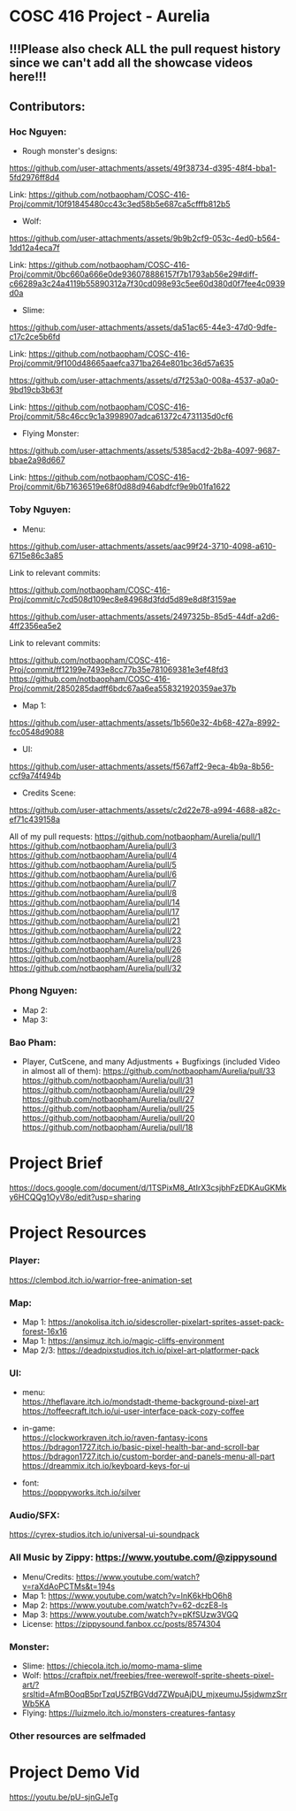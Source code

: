 # COSC 416 Project - Aurelia

## !!!Please also check ALL the pull request history since we can't add all the showcase videos here!!!
## Contributors: 

### Hoc Nguyen:
- Rough monster's designs:

https://github.com/user-attachments/assets/49f38734-d395-48f4-bba1-5fd2976ff8d4
  
Link: https://github.com/notbaopham/COSC-416-Proj/commit/10f91845480cc43c3ed58b5e687ca5cfffb812b5

- Wolf:

https://github.com/user-attachments/assets/9b9b2cf9-053c-4ed0-b564-1dd12a4eca7f

Link: https://github.com/notbaopham/COSC-416-Proj/commit/0bc660a666e0de936078886157f7b1793ab56e29#diff-c66289a3c24a4119b55890312a7f30cd098e93c5ee60d380d0f7fee4c0939d0a

- Slime:

https://github.com/user-attachments/assets/da51ac65-44e3-47d0-9dfe-c17c2ce5b6fd

Link: https://github.com/notbaopham/COSC-416-Proj/commit/9f100d48665aaefca371ba264e801bc36d57a635

https://github.com/user-attachments/assets/d7f253a0-008a-4537-a0a0-9bd19cb3b63f

Link: https://github.com/notbaopham/COSC-416-Proj/commit/58c46cc9c1a3998907adca61372c4731135d0cf6

- Flying Monster:

https://github.com/user-attachments/assets/5385acd2-2b8a-4097-9687-bbae2a98d667

Link: https://github.com/notbaopham/COSC-416-Proj/commit/6b71636519e68f0d88d946abdfcf9e9b01fa1622


### Toby Nguyen:
- Menu:
  

https://github.com/user-attachments/assets/aac99f24-3710-4098-a610-6715e86c3a85

Link to relevant commits:

https://github.com/notbaopham/COSC-416-Proj/commit/c7cd508d109ec8e84968d3fdd5d89e8d8f3159ae




https://github.com/user-attachments/assets/2497325b-85d5-44df-a2d6-4ff2356ea5e2



    
Link to relevant commits:

https://github.com/notbaopham/COSC-416-Proj/commit/ff12199e7493e8cc77b35e781069381e3ef48fd3
https://github.com/notbaopham/COSC-416-Proj/commit/2850285dadff6bdc67aa6ea558321920359ae37b

- Map 1:

  

https://github.com/user-attachments/assets/1b560e32-4b68-427a-8992-fcc0548d9088


- UI:

  

https://github.com/user-attachments/assets/f567aff2-9eca-4b9a-8b56-ccf9a74f494b


- Credits Scene:


https://github.com/user-attachments/assets/c2d22e78-a994-4688-a82c-ef71c439158a


All of my pull requests:
https://github.com/notbaopham/Aurelia/pull/1
https://github.com/notbaopham/Aurelia/pull/3
https://github.com/notbaopham/Aurelia/pull/4
https://github.com/notbaopham/Aurelia/pull/5
https://github.com/notbaopham/Aurelia/pull/6
https://github.com/notbaopham/Aurelia/pull/7
https://github.com/notbaopham/Aurelia/pull/8
https://github.com/notbaopham/Aurelia/pull/14
https://github.com/notbaopham/Aurelia/pull/17
https://github.com/notbaopham/Aurelia/pull/21
https://github.com/notbaopham/Aurelia/pull/22
https://github.com/notbaopham/Aurelia/pull/23
https://github.com/notbaopham/Aurelia/pull/26
https://github.com/notbaopham/Aurelia/pull/28
https://github.com/notbaopham/Aurelia/pull/32


### Phong Nguyen:
- Map 2:
- Map 3:
### Bao Pham:
- Player, CutScene, and many Adjustments + Bugfixings (included Video in almost all of them): 
https://github.com/notbaopham/Aurelia/pull/33
https://github.com/notbaopham/Aurelia/pull/31
https://github.com/notbaopham/Aurelia/pull/29
https://github.com/notbaopham/Aurelia/pull/27
https://github.com/notbaopham/Aurelia/pull/25
https://github.com/notbaopham/Aurelia/pull/20
https://github.com/notbaopham/Aurelia/pull/18

# Project Brief

https://docs.google.com/document/d/1TSPixM8_AtIrX3csjbhFzEDKAuGKMky6HCQQg1OyV8o/edit?usp=sharing

# Project Resources
### Player:
https://clembod.itch.io/warrior-free-animation-set

### Map:
- Map 1: https://anokolisa.itch.io/sidescroller-pixelart-sprites-asset-pack-forest-16x16
- Map 1: https://ansimuz.itch.io/magic-cliffs-environment
- Map 2/3: https://deadpixstudios.itch.io/pixel-art-platformer-pack

### UI:
- menu:
<br>https://theflavare.itch.io/mondstadt-theme-background-pixel-art<br>
https://toffeecraft.itch.io/ui-user-interface-pack-cozy-coffee

- in-game:
<br>https://clockworkraven.itch.io/raven-fantasy-icons<br>
https://bdragon1727.itch.io/basic-pixel-health-bar-and-scroll-bar<br>
https://bdragon1727.itch.io/custom-border-and-panels-menu-all-part<br>
https://dreammix.itch.io/keyboard-keys-for-ui<br>

- font:
<br>https://poppyworks.itch.io/silver

### Audio/SFX:
https://cyrex-studios.itch.io/universal-ui-soundpack
### All Music by Zippy: https://www.youtube.com/@zippysound
- Menu/Credits: https://www.youtube.com/watch?v=raXdAoPCTMs&t=194s
- Map 1: https://www.youtube.com/watch?v=lnK6kHbO6h8
- Map 2: https://www.youtube.com/watch?v=62-dczE8-ls
- Map 3: https://www.youtube.com/watch?v=pKfSUzw3VGQ
- License: https://zippysound.fanbox.cc/posts/8574304
### Monster:

- Slime: https://chiecola.itch.io/momo-mama-slime
- Wolf: https://craftpix.net/freebies/free-werewolf-sprite-sheets-pixel-art/?srsltid=AfmBOoqB5prTzqU5ZfBGVdd7ZWpuAjDU_mjxeumuJ5sjdwmzSrrWb5KA
- Flying: https://luizmelo.itch.io/monsters-creatures-fantasy
### Other resources are selfmaded
# Project Demo Vid

https://youtu.be/pU-sjnGJeTg
